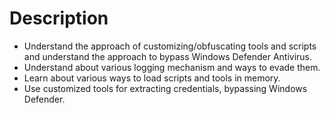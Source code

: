 # Description

* Understand the approach of customizing/obfuscating tools and scripts and understand the approach to bypass Windows Defender Antivirus.
* Understand about various logging mechanism and ways to evade them.
* Learn about various ways to load scripts and tools in memory.
* Use customized tools for extracting credentials, bypassing Windows Defender.
